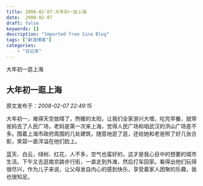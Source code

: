 ```yaml
---
title: 2008-02-07-大年初一逛上海
date:  2008-02-07
draft: false
keywords: []
description: "Imported from Sina Blog"
tags: ["新浪博客"]
categories: 
    - "日记本"
---
```

大年初一逛上海
## 大年初一逛上海

 原文发布于：*2008-02-07 22:49:15*

   
大年初一，难得天空放晴了，煦暖的太阳，让我们全家游兴大增。吃完早餐，就带爸妈去了人民广场，老妈是第一次来上海，觉得人民广场和咱武汉的洪山广场差不多。围着上海市政府周围的几处建筑，随意地逛了逛，还给她和老爸照了好几张合影，笑容一直洋溢在他们脸上。

   
蓝天、白云，绿树、红花，人不多，空气也蛮好的，这才是我心目中的想要的城市生活。下午又去逛南京路步行街，一直走到外滩，然后打车回家。看得出他们玩得很尽兴，作为儿子来说，让父母发自内心的感到快乐，享受着家人团聚的乐趣，我也很知足。


